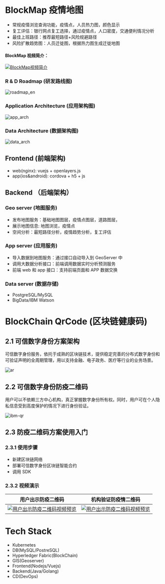 # BlockMap 疫情地图

- 常规疫情浏览查询功能，疫情点，人员热力图，颜色显示
- 复工评估：银行网点复工选择，通过疫情点，人口密度，交通便利情况分析
- 最佳上班路径：推荐最短路径+风险规避路径
- 风险扩散趋势图：人员迁徙图，根据热力图生成迁徙地图

#### BlockMap 视频简介：

[![BlockMap视频简介](http://github.roweb.cn/mapblock/public/assets/blockmap_manual_v3.png)](https://beyondsoftcloud-my.sharepoint.cn/personal/localization-01_beyondsoftcloud_partner_onmschina_cn/Documents/DW020/temp0728/send/BlockMap_New_V5_Subtitle.mp4)

### R & D Roadmap (研发路线图)

![roadmap_en](http://github.roweb.cn/mapblock/public/assets/roadmap_en.png)

### Application Architecture (应用架构图)

![app_arch](http://github.roweb.cn/mapblock/public/assets/app_arch_v1.png)

### Data Architecture (数据架构图)

![data_arch](http://github.roweb.cn/mapblock/public/assets/data_arch_v1.png)

## Frontend (前端架构)

- web(nginx):
  vuejs + openlayers.js
- app(ios&android):
  cordova + h5 + js

## Backend （后端架构）

### Geo server (地图服务)

- 发布地图服务：基础地图图层，疫情点图层，道路图层，
- 展示地图信息: 地图浏览，疫情点
- 空间分析：最短路径分析，疫情趋势分析，复工评估

### App server (应用服务)

- 导入数据到地图服务：通过接口自动导入到 GeoServer 中
- 调用大数据分析接口：前端调用数据实时分析预测服务
- 前端 web 和 app 接口：支持前端页面和 APP 数据交换

### Data server (数据存储)

- PostgreSQL/MySQL
- BigData/IBM Watson

# BlockChain QrCode (区块链健康码)

## 2.1 可信数字身份方案架构

可信数字身份服务，依托于成熟的区块链技术，提供稳定完善的分布式数字身份和可验证声明的全周期管理，用以支持金融、电子政务、医疗等行业的业务场景。

![ar](http://github.roweb.cn/mapblock/public/assets/ar.png)

## 2.2 可信数字身份防疫二维码

用户可以不依赖三方中心机构，真正掌握数字身份所有权。同时，用户可在个人隐私信息受到高度保护的情况下进行身份验证。

![ibm-qr](http://github.roweb.cn/mapblock/public/assets/ibm-qr.png)

## 2.3 防疫二维码方案使用入门

### 2.3.1 使用步骤

- 新建区块链网络
- 部署可信数字身份区块链智能合约
- 调用 SDK

### 2.3.2 视频演示

|                                                         用户出示防疫二维码                                                         |                                                             机构验证防疫情二维码                                                             |
| :--------------------------------------------------------------------------------------------------------------------------------: | :------------------------------------------------------------------------------------------------------------------------------------------: |
| [![用户出示防疫二维码视频预览](http://github.roweb.cn/mapblock/public/assets/show.jpg)](http://q8mix8qp7.bkt.clouddn.com/show.mp4) | [![用户出示防疫二维码视频预览](http://github.roweb.cn/mapblock/public/assets/verify.jpg)](http://q8mix8qp7.bkt.clouddn.com/verification.mp4) |

# Tech Stack

- Kubernetes
- DB(MySQL/PostreSQL)
- Hyperledger Fabric(BlockChain)
- GIS(Geoserver)
- Frontend(Nodejs/Vuejs)
- Backend(Java/Golang)
- CD(DevOps)
